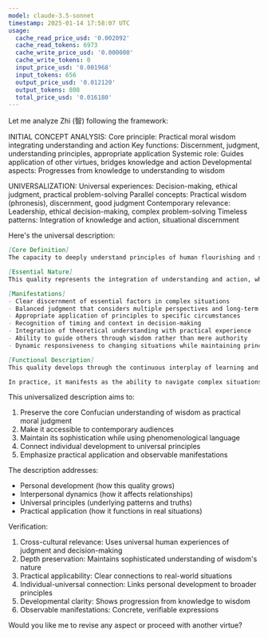 ```yaml
---
model: claude-3.5-sonnet
timestamp: 2025-01-14 17:58:07 UTC
usage:
  cache_read_price_usd: '0.002092'
  cache_read_tokens: 6973
  cache_write_price_usd: '0.000000'
  cache_write_tokens: 0
  input_price_usd: '0.001968'
  input_tokens: 656
  output_price_usd: '0.012120'
  output_tokens: 808
  total_price_usd: '0.016180'
---
```


Let me analyze Zhì (智) following the framework:

INITIAL CONCEPT ANALYSIS:
Core principle: Practical moral wisdom integrating understanding and action
Key functions: Discernment, judgment, understanding principles, appropriate application
Systemic role: Guides application of other virtues, bridges knowledge and action
Developmental aspects: Progresses from knowledge to understanding to wisdom

UNIVERSALIZATION:
Universal experiences: Decision-making, ethical judgment, practical problem-solving
Parallel concepts: Practical wisdom (phronesis), discernment, good judgment
Contemporary relevance: Leadership, ethical decision-making, complex problem-solving
Timeless patterns: Integration of knowledge and action, situational discernment

Here's the universal description:

```markdown
[Core Definition]
The capacity to deeply understand principles of human flourishing and skillfully apply them to specific situations. It combines clear perception, sound judgment, and appropriate action, manifesting as the ability to discern what truly matters and act accordingly in any given context.

[Essential Nature]
This quality represents the integration of understanding and action, where knowledge matures into wisdom through practical application. It operates as a dynamic capacity that combines intellectual clarity with moral sensitivity, enabling one to perceive the true nature of situations and respond appropriately. Unlike mere intelligence or accumulated knowledge, it embodies the ability to recognize patterns, understand principles, and apply them skillfully in ways that promote genuine human development and harmonious relationships.

[Manifestations]
- Clear discernment of essential factors in complex situations
- Balanced judgment that considers multiple perspectives and long-term implications
- Appropriate application of principles to specific circumstances
- Recognition of timing and context in decision-making
- Integration of theoretical understanding with practical experience
- Ability to guide others through wisdom rather than mere authority
- Dynamic responsiveness to changing situations while maintaining principles

[Functional Description]
This quality develops through the continuous interplay of learning and experience, where theoretical understanding is tested and refined through practical application. It begins with the acquisition of knowledge, develops through reflection on experience, and matures into an intuitive grasp of principles that can be applied spontaneously and appropriately. The process involves both analytical understanding and experiential learning, leading to increasingly refined judgment.

In practice, it manifests as the ability to navigate complex situations with clarity and effectiveness, making decisions that account for both immediate circumstances and broader principles. This wisdom expresses itself through timely and appropriate responses to challenges, guidance that helps others develop their own understanding, and actions that contribute to both individual and collective flourishing. It enables one to maintain principles while adapting to circumstances, and to find creative solutions that honor both practical constraints and ideal possibilities.
```

This universalized description aims to:
1. Preserve the core Confucian understanding of wisdom as practical moral judgment
2. Make it accessible to contemporary audiences
3. Maintain its sophistication while using phenomenological language
4. Connect individual development to universal principles
5. Emphasize practical application and observable manifestations

The description addresses:
- Personal development (how this quality grows)
- Interpersonal dynamics (how it affects relationships)
- Universal principles (underlying patterns and truths)
- Practical application (how it functions in real situations)

Verification:
1. Cross-cultural relevance: Uses universal human experiences of judgment and decision-making
2. Depth preservation: Maintains sophisticated understanding of wisdom's nature
3. Practical applicability: Clear connections to real-world situations
4. Individual-universal connection: Links personal development to broader principles
5. Developmental clarity: Shows progression from knowledge to wisdom
6. Observable manifestations: Concrete, verifiable expressions

Would you like me to revise any aspect or proceed with another virtue?